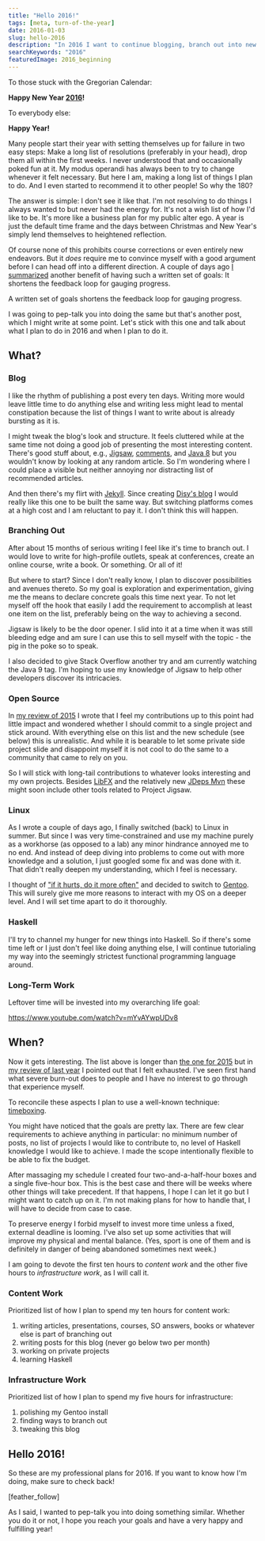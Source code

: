 ```yaml
---
title: "Hello 2016!"
tags: [meta, turn-of-the-year]
date: 2016-01-03
slug: hello-2016
description: "In 2016 I want to continue blogging, branch out into new areas, work on my private projects, learn me a Haskell, and prevent exhaustion.Wow, so much to do."
searchKeywords: "2016"
featuredImage: 2016_beginning
---
```


To those stuck with the Gregorian Calendar:

**Happy New Year [2016](https://twitter.com/standupmaths/status/681122790943125504)!**

To everybody else:

**Happy Year!**

Many people start their year with setting themselves up for failure in two easy steps: Make a long list of resolutions (preferably in your head), drop them all within the first weeks.
I never understood that and occasionally poked fun at it.
My modus operandi has always been to try to change whenever it felt necessary.
But here I am, making a long list of things I plan to do.
And I even started to recommend it to other people!
So why the 180?

The answer is simple: I don't see it like that.
I'm not resolving to do things I always wanted to but never had the energy for.
It's not a wish list of how I'd like to be.
It's more like a business plan for my public alter ego.
A year is just the default time frame and the days between Christmas and New Year's simply lend themselves to heightened reflection.

Of course none of this prohibits course corrections or even entirely new endeavors.
But it *does* require me to convince myself with a good argument before I can head off into a different direction.
A couple of days ago [I summarized](goodbye-2015) another benefit of having such a written set of goals: It shortens the feedback loop for gauging progress.

<pullquote>A written set of goals shortens the feedback loop for gauging progress.</pullquote>

I was going to pep-talk you into doing the same but that's another post, which I might write at some point.
Let's stick with this one and talk about what I plan to do in 2016 and when I plan to do it.

<contentimage slug="2016_beginning"></contentimage>

## What?

### Blog

I like the rhythm of publishing a post every ten days.
Writing more would leave little time to do anything else and writing less might lead to mental constipation because the list of things I want to write about is already bursting as it is.

I might tweak the blog's look and structure.
It feels cluttered while at the same time not doing a good job of presenting the most interesting content.
There's good stuff about, e.g., [Jigsaw](http://blog.codefx.org/tag/project-jigsaw/), [comments](http://blog.codefx.org/cat/techniques/documentation/), and [Java 8](http://blog.codefx.org/tag/java-8/) but you wouldn't know by looking at any random article.
So I'm wondering where I could place a visible but neither annoying nor distracting list of recommended articles.

And then there's my flirt with [Jekyll](http://jekyllrb.com/).
Since creating [Disy's blog](http://blog.disy.net/) I would really like this one to be built the same way.
But switching platforms comes at a high cost and I am reluctant to pay it.
I don't think this will happen.

### Branching Out

After about 15 months of serious writing I feel like it's time to branch out.
I would love to write for high-profile outlets, speak at conferences, create an online course, write a book.
Or something.
Or all of it!

But where to start?
Since I don't really know, I plan to discover possibilities and avenues thereto.
So my goal is exploration and experimentation, giving me the means to declare concrete goals this time next year.
To not let myself off the hook that easily I add the requirement to accomplish at least one item on the list, preferably being on the way to achieving a second.

Jigsaw is likely to be the door opener.
I slid into it at a time when it was still bleeding edge and am sure I can use this to sell myself with the topic - the pig in the poke so to speak.

I also decided to give Stack Overflow another try and am currently watching the Java 9 tag.
I'm hoping to use my knowledge of Jigsaw to help other developers discover its intricacies.

### Open Source

In [my review of 2015](goodbye-2015) I wrote that I feel my contributions up to this point had little impact and wondered whether I should commit to a single project and stick around.
With everything else on this list and the new schedule (see below) this is unrealistic.
And while it is bearable to let some private side project slide and disappoint myself it is not cool to do the same to a community that came to rely on you.

So I will stick with long-tail contributions to whatever looks interesting and my own projects.
Besides [LibFX](http://libfx.codefx.org/) and the relatively new [JDeps Mvn](https://github.com/CodeFX-org/JDeps-Maven-Plugin/) these might soon include other tools related to Project Jigsaw.

### Linux

As I wrote a couple of days ago, I finally switched (back) to Linux in summer.
But since I was very time-constrained and use my machine purely as a workhorse (as opposed to a lab) any minor hindrance annoyed me to no end.
And instead of deep diving into problems to come out with more knowledge and a solution, I just googled some fix and was done with it.
That didn't really deepen my understanding, which I feel is necessary.

I thought of ["if it hurts, do it more often"](http://www.martinfowler.com/bliki/FrequencyReducesDifficulty.html) and decided to switch to [Gentoo](https://www.gentoo.org/).
This will surely give me more reasons to interact with my OS on a deeper level.
And I will set time apart to do it thoroughly.

### Haskell

I'll try to channel my hunger for new things into Haskell.
So if there's some time left or I just don't feel like doing anything else, I will continue tutorialing my way into the seemingly strictest functional programming language around.

### Long-Term Work

Leftover time will be invested into my overarching life goal:

https://www.youtube.com/watch?v=mYvAYwpUDv8

## When?

Now it gets interesting.
The list above is longer than [the one for 2015](hello-2015) but in [my review of last year](goodbye-2015) I pointed out that I felt exhausted.
I've seen first hand what severe burn-out does to people and I have no interest to go through that experience myself.

To reconcile these aspects I plan to use a well-known technique: [timeboxing](https://en.wikipedia.org/wiki/Timeboxing).

You might have noticed that the goals are pretty lax.
There are few clear requirements to achieve anything in particular: no minimum number of posts, no list of projects I would like to contribute to, no level of Haskell knowledge I would like to achieve.
I made the scope intentionally flexible to be able to fix the budget.

After massaging my schedule I created four two-and-a-half-hour boxes and a single five-hour box.
This is the best case and there will be weeks where other things will take precedent.
If that happens, I hope I can let it go but I might want to catch up on it.
I'm not making plans for how to handle that, I will have to decide from case to case.

To preserve energy I forbid myself to invest more time unless a fixed, external deadline is looming.
I've also set up some activities that will improve my physical and mental balance.
(Yes, sport is one of them and is definitely in danger of being abandoned sometimes next week.)

I am going to devote the first ten hours to *content work* and the other five hours to *infrastructure work*, as I will call it.

### Content Work

Prioritized list of how I plan to spend my ten hours for content work:

1. writing articles, presentations, courses, SO answers, books or whatever else is part of branching out
2. writing posts for this blog (never go below two per month)
3. working on private projects
4. learning Haskell

### Infrastructure Work

Prioritized list of how I plan to spend my five hours for infrastructure:

1. polishing my Gentoo install
2. finding ways to branch out
3. tweaking this blog

## Hello 2016!

So these are my professional plans for 2016.
If you want to know how I'm doing, make sure to check back!

[feather_follow]

As I said, I wanted to pep-talk you into doing something similar.
Whether you do it or not, I hope you reach your goals and have a very happy and fulfilling year!
